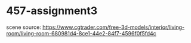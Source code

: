 # 457-assignment3

scene source:
https://www.cgtrader.com/free-3d-models/interior/living-room/living-room-680981d4-8ce1-44e2-84f7-4596f0f5fd4c
